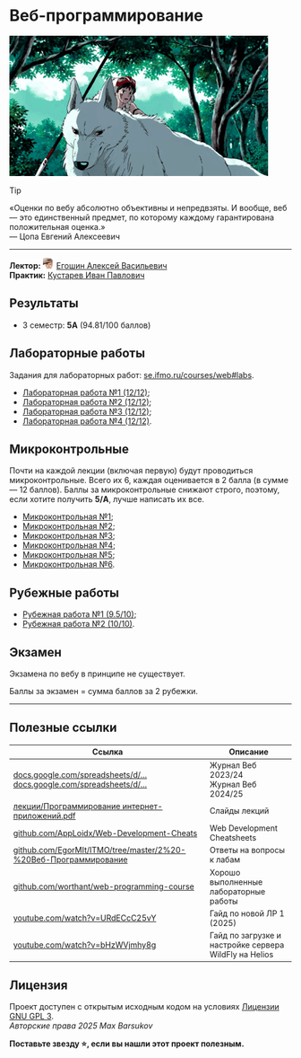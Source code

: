 # Веб-программирование

<img alt="Princess Mononoke Running" src="https://github.com/maxbarsukov/itmo/blob/master/.docs/princess-mononoke-running.gif" height="250">

> [!TIP]
> «Оценки по вебу абсолютно объективны и непредвзяты. И вообще, веб — это единственный предмет, по которому каждому гарантирована положительная оценка.» \
> — Цопа Евгений Алексеевич

---

**Лектор:** <a href="https://github.com/maxbarsukov/itmo/blob/master/.docs/tap-tap/README.md"><img alt="egoshin" src="https://github.com/maxbarsukov/itmo/blob/master/.docs/tap-tap/egoshin.gif" height="20"></a> [Егошин Алексей Васильевич](https://my.itmo.ru/persons/285578) \
**Практик:** [Кустарев Иван Павлович](https://my.itmo.ru/persons/309681)

## Результаты

- 3 семестр: **5А** (94.81/100 баллов)

## Лабораторные работы

Задания для лабораторных работ: [se.ifmo.ru/courses/web#labs](https://se.ifmo.ru/courses/web#labs).

- [Лабораторная работа №1 (12/12)](https://github.com/maxbarsukov-itmo/web-1);
- [Лабораторная работа №2 (12/12)](https://github.com/maxbarsukov-itmo/web-2);
- [Лабораторная работа №3 (12/12)](https://github.com/maxbarsukov-itmo/web-3);
- [Лабораторная работа №4 (12/12)](https://github.com/maxbarsukov-itmo/web-4).

## Микроконтрольные

Почти на каждой лекции (включая первую) будут проводиться микроконтрольные. Всего их 6, каждая оценивается в 2 балла (в сумме — 12 баллов). Баллы за микроконтрольные снижают строго, поэтому, если хотите получить **5/A**, лучше написать их все.

- [Микроконтрольная №1](./микроконтрольные/1/);
- [Микроконтрольная №2](./микроконтрольные/2/);
- [Микроконтрольная №3](./микроконтрольные/3/);
- [Микроконтрольная №4](./микроконтрольные/4/);
- [Микроконтрольная №5](./микроконтрольные/5/);
- [Микроконтрольная №6](./микроконтрольные/6/).

## Рубежные работы

- [Рубежная работа №1 (9.5/10)](./рубежки/1);
- [Рубежная работа №2 (10/10)](./рубежки/2).

## Экзамен

Экзамена по вебу в принципе не существует.

Баллы за экзамен = сумма баллов за 2 рубежки.

---

## Полезные ссылки

| Ссылка | Описание |
| --- | --- |
| [docs.google.com/spreadsheets/d/...](https://docs.google.com/spreadsheets/d/1quq4LCK7EXYgNiAnbCFnsg54IUDDKf5Ei-4Fn-CuVuk/edit?gid=30654966#gid=30654966) <br> [docs.google.com/spreadsheets/d/...](https://docs.google.com/spreadsheets/d/1vs1xQkT7KoZPZGVcM2BVqdXDqxqEZBsplkQocgepxxU/edit?gid=1268936541#gid=1268936541) | Журнал Веб 2023/24 <br> Журнал Веб 2024/25 |
| [лекции/Программирование интернет-приложений.pdf](./лекции/Программирование%20интернет-приложений.pdf) | Слайды лекций |
| [github.com/AppLoidx/Web-Development-Cheats](https://github.com/AppLoidx/Web-Development-Cheats) | Web Development Cheatsheets |
| [github.com/EgorMIt/ITMO/tree/master/2%20-%20Веб-Программирование](https://github.com/EgorMIt/ITMO/tree/master/2%20-%20Веб-Программирование) | Ответы на вопросы к лабам |
| [github.com/worthant/web-programming-course](https://github.com/worthant/web-programming-course) | Хорошо выполненные лабораторные работы |
| [youtube.com/watch?v=URdECcC25vY](https://www.youtube.com/watch?v=URdECcC25vY) | Гайд по новой ЛР 1 (2025) |
| [youtube.com/watch?v=bHzWVjmhy8g](https://www.youtube.com/watch?v=bHzWVjmhy8g) | Гайд по загрузке и настройке сервера WildFly на Helios |

## Лицензия <a name="license"></a>

Проект доступен с открытым исходным кодом на условиях [Лицензии GNU GPL 3](https://opensource.org/license/gpl-3-0/). \
*Авторские права 2025 Max Barsukov*

**Поставьте звезду :star:, если вы нашли этот проект полезным.**

